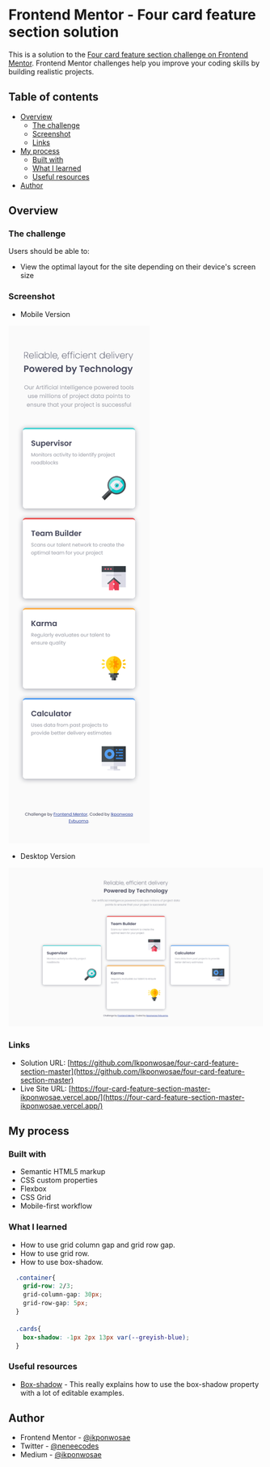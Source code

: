 # Frontend Mentor - Four card feature section solution

This is a solution to the [Four card feature section challenge on Frontend Mentor](https://www.frontendmentor.io/challenges/four-card-feature-section-weK1eFYK). Frontend Mentor challenges help you improve your coding skills by building realistic projects.

## Table of contents

- [Overview](#overview)
  - [The challenge](#the-challenge)
  - [Screenshot](#screenshot)
  - [Links](#links)
- [My process](#my-process)
  - [Built with](#built-with)
  - [What I learned](#what-i-learned)
  - [Useful resources](#useful-resources)
- [Author](#author)


## Overview

### The challenge

Users should be able to:

- View the optimal layout for the site depending on their device's screen size

### Screenshot

- Mobile Version

![](./images/Screenshot-mobile.png)


- Desktop Version

![](./images/Screenshot-desktop.png)


### Links

- Solution URL: [https://github.com/Ikponwosae/four-card-feature-section-master](https://github.com/Ikponwosae/four-card-feature-section-master)
- Live Site URL: [https://four-card-feature-section-master-ikponwosae.vercel.app/](https://four-card-feature-section-master-ikponwosae.vercel.app/)

## My process

### Built with

- Semantic HTML5 markup
- CSS custom properties
- Flexbox
- CSS Grid
- Mobile-first workflow


### What I learned

- How to use grid column gap and grid row gap.
- How to use grid row.
- How to use box-shadow.

```css
  .container{
    grid-row: 2/3;
    grid-column-gap: 30px;
    grid-row-gap: 5px;
  }

  .cards{
    box-shadow: -1px 2px 13px var(--greyish-blue);
  }
```


### Useful resources

- [Box-shadow](https://www.example.com) - This really explains how to use the box-shadow property with a lot of editable examples.


## Author

- Frontend Mentor - [@ikponwosae](https://www.frontendmentor.io/profile/ikponwosae)
- Twitter - [@neneecodes](https://www.twitter.com/neneecodes)
- Medium - [@ikponwosae](https://medium.com/@ikponwosae)
